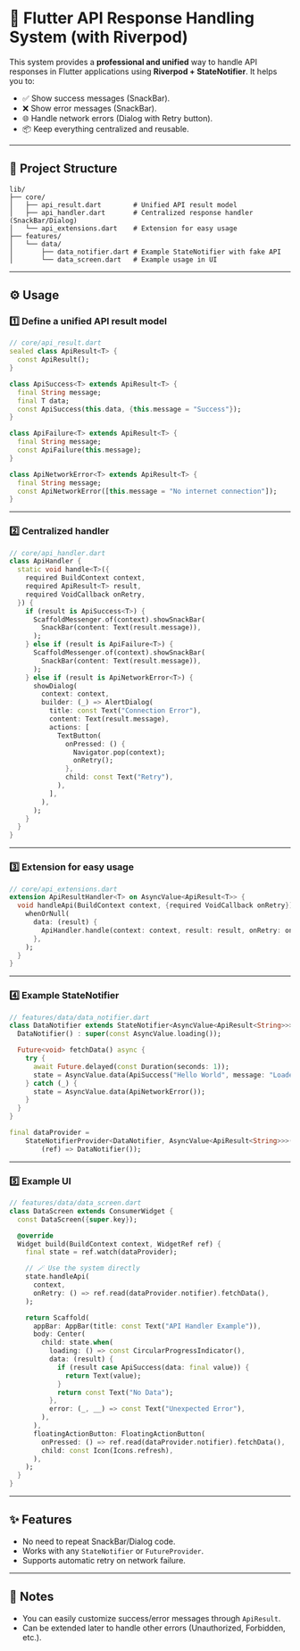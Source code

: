 # 🚀 Flutter API Response Handling System (with Riverpod)

This system provides a **professional and unified** way to handle API responses in Flutter applications using **Riverpod + StateNotifier**.
It helps you to:

* ✅ Show success messages (SnackBar).
* ❌ Show error messages (SnackBar).
* 🌐 Handle network errors (Dialog with Retry button).
* 📦 Keep everything centralized and reusable.

---

## 📂 Project Structure

```
lib/
├── core/
│   ├── api_result.dart        # Unified API result model
│   ├── api_handler.dart       # Centralized response handler (SnackBar/Dialog)
│   └── api_extensions.dart    # Extension for easy usage
├── features/
│   └── data/
│       ├── data_notifier.dart # Example StateNotifier with fake API
│       └── data_screen.dart   # Example usage in UI
```

---

## ⚙️ Usage

### 1️⃣ Define a unified API result model

```dart
// core/api_result.dart
sealed class ApiResult<T> {
  const ApiResult();
}

class ApiSuccess<T> extends ApiResult<T> {
  final String message;
  final T data;
  const ApiSuccess(this.data, {this.message = "Success"});
}

class ApiFailure<T> extends ApiResult<T> {
  final String message;
  const ApiFailure(this.message);
}

class ApiNetworkError<T> extends ApiResult<T> {
  final String message;
  const ApiNetworkError([this.message = "No internet connection"]);
}
```

---

### 2️⃣ Centralized handler

```dart
// core/api_handler.dart
class ApiHandler {
  static void handle<T>({
    required BuildContext context,
    required ApiResult<T> result,
    required VoidCallback onRetry,
  }) {
    if (result is ApiSuccess<T>) {
      ScaffoldMessenger.of(context).showSnackBar(
        SnackBar(content: Text(result.message)),
      );
    } else if (result is ApiFailure<T>) {
      ScaffoldMessenger.of(context).showSnackBar(
        SnackBar(content: Text(result.message)),
      );
    } else if (result is ApiNetworkError<T>) {
      showDialog(
        context: context,
        builder: (_) => AlertDialog(
          title: const Text("Connection Error"),
          content: Text(result.message),
          actions: [
            TextButton(
              onPressed: () {
                Navigator.pop(context);
                onRetry();
              },
              child: const Text("Retry"),
            ),
          ],
        ),
      );
    }
  }
}
```

---

### 3️⃣ Extension for easy usage

```dart
// core/api_extensions.dart
extension ApiResultHandler<T> on AsyncValue<ApiResult<T>> {
  void handleApi(BuildContext context, {required VoidCallback onRetry}) {
    whenOrNull(
      data: (result) {
        ApiHandler.handle(context: context, result: result, onRetry: onRetry);
      },
    );
  }
}
```

---

### 4️⃣ Example StateNotifier

```dart
// features/data/data_notifier.dart
class DataNotifier extends StateNotifier<AsyncValue<ApiResult<String>>> {
  DataNotifier() : super(const AsyncValue.loading());

  Future<void> fetchData() async {
    try {
      await Future.delayed(const Duration(seconds: 1));
      state = AsyncValue.data(ApiSuccess("Hello World", message: "Loaded!"));
    } catch (_) {
      state = AsyncValue.data(ApiNetworkError());
    }
  }
}

final dataProvider =
    StateNotifierProvider<DataNotifier, AsyncValue<ApiResult<String>>>(
        (ref) => DataNotifier());
```

---

### 5️⃣ Example UI

```dart
// features/data/data_screen.dart
class DataScreen extends ConsumerWidget {
  const DataScreen({super.key});

  @override
  Widget build(BuildContext context, WidgetRef ref) {
    final state = ref.watch(dataProvider);

    // 🪄 Use the system directly
    state.handleApi(
      context,
      onRetry: () => ref.read(dataProvider.notifier).fetchData(),
    );

    return Scaffold(
      appBar: AppBar(title: const Text("API Handler Example")),
      body: Center(
        child: state.when(
          loading: () => const CircularProgressIndicator(),
          data: (result) {
            if (result case ApiSuccess(data: final value)) {
              return Text(value);
            }
            return const Text("No Data");
          },
          error: (_, __) => const Text("Unexpected Error"),
        ),
      ),
      floatingActionButton: FloatingActionButton(
        onPressed: () => ref.read(dataProvider.notifier).fetchData(),
        child: const Icon(Icons.refresh),
      ),
    );
  }
}
```

---

## ✨ Features

* No need to repeat SnackBar/Dialog code.
* Works with any `StateNotifier` or `FutureProvider`.
* Supports automatic retry on network failure.

---

## 📝 Notes

* You can easily customize success/error messages through `ApiResult`.
* Can be extended later to handle other errors (Unauthorized, Forbidden, etc.).

```
```

